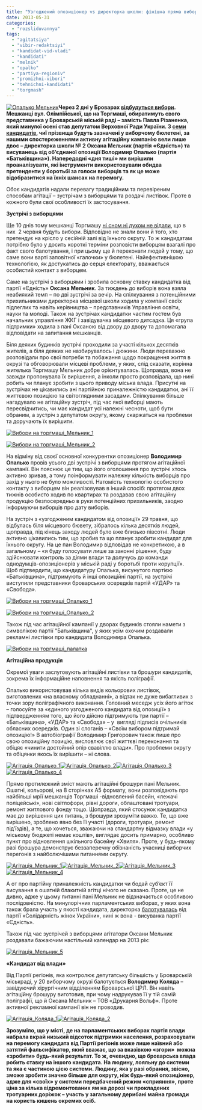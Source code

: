 ```yaml
---
title: "Узгоджений опозиціонер vs директорка школи: фінішна пряма виборів на Торгмаші"
date: 2013-05-31
categories: 
  - "rozsliduvannya"
tags: 
  - "agitatsiya"
  - "vibir-redaktsiyi"
  - "kandidat-vid-vladi"
  - "kandidati"
  - "melnik"
  - "opalko"
  - "partiya-regioniv"
  - "promizhni-vibori"
  - "tehnichni-kandidati"
  - "torgmash"
---
```


[![Опалько Мельник](https://mpz.brovary.org/wp-content/uploads/2013/05/Opalko-Melnik.png)](https://mpz.brovary.org/wp-content/uploads/2013/05/Opalko-Melnik.png)**Через 2 дні у Броварах [відбудуться вибори](https://mpz.brovary.org/zaminu-rizanenku-zhiteli-torgmashu-obiratimut-na-pochatku-lita/). Мешканці вул. Олімпійської, що на Торгмаші, обиратимуть свого представника у Броварській міській раді – замість Павла Різаненка, який минулої осені став депутатом Верховної Ради України. З [семи кандидатів](https://mpz.brovary.org/u-viborah-na-torgmashi-z-23-pretendentiv-na-krislo-u-miskiy-radi-berut-uchast-lishe-semero/), чиї прізвища будуть зазначені у виборчому бюлетені, за нашими спостереженнями активну агітаційну кампанію вели лише двоє – директорка школи № 2 Оксана Мельник (партія «Єдність») та висуванець від об’єднаної опозиції Володимир Опалько (партія «Батьківщина»). Напередодні «дня тиші» ми вирішили проаналізувати, які інструменти використовували обидва претенденти у боротьбі за голоси виборців та як це може відобразитися на їхніх шансах на перемогу.**

Обоє кандидатів надали перевагу традиційним та перевіреним способам агітації – зустрічам з виборцями та роздачі листівок. Проте в кожного були свої особливості їх застосування.

**Зустрічі з виборцями**

Ще 10 днів тому мешканці Торгмашу [ні сном ні духом не відали](https://mpz.brovary.org/bilshist-meshkantsiv-torgmashu-ne-znaye-hto-balotuyetsya-u-yihnomu-okruzi-do-miskradi/), що в них  2 червня будуть вибори. Відповідно не знали вони й того, хто претендує на крісло у сесійній залі від їхнього округу. То ж кандидатам потрібно було у досить короткі терміни розповісти виборцям взагалі про факт свого балотування, і при цьому ще й переконати людей у тому, що саме вони варті заповітної «галочки» у бюлетені. Найефективнішою технологією, як достукатись до серця електорату, вважається особистий контакт з виборцем.

Саме на зустрічі з виборцями і зробила основну ставку кандидатка від партії «Єдність» **Оксана Мельник**. За тиждень до виборів вона взяла неабиякий темп – по дві зустрічі за вечір. На спілкування з потенційними прихильниками директорка місцевої школи ходила у компанії своїх підлеглих та навіть керівництва – представників Управління освіти, науки та молоді. Також на зустрічах кандидатки частим гостем був начальник управління ЖКГ і завідувачка місцевого дитсадка. Ця «група підтримки» ходила з пані Оксаною від двору до двору та допомагала відповідати на запитання мешканців.

Біля деяких будинків зустрічі проходили за участі кількох десятків жителів, а біля деяких не назбирувалось і дюжини. Люди переважно розповідали про свої потреби та побажання щодо покращення життя в окрузі та обговорювали місцеві проблеми, у яких, слід сказати, корінна жителька Торгмашу Мельник добре орієнтувалась. Щоправда, вона не завжди пропонувала їх вирішення, а інколи просто розповідала, що нині робить чи планує зробити з цього приводу міська влада. Присутні на зустрічах не цікавились ані партійною приналежністю кандидатки, ані її життєвою позицією та світоглядними засадами. Спілкування більше нагадувало не агітаційну зустріч, під час якої виборці мають пересвідчитись, чи має кандидат усі належні чесноти, щоб бути обраним, а зустріч з депутатом округу, якому скаржаться на проблеми та доручають їх вирішити.

[![Вибори на торгмаші_Мельник_1](https://mpz.brovary.org/wp-content/uploads/2013/05/Vibori-na-torgmashi_Melnik_1.jpg)](https://mpz.brovary.org/wp-content/uploads/2013/05/Vibori-na-torgmashi_Melnik_1.jpg)

[![Вибори на торгмаші_Мельник_2](https://mpz.brovary.org/wp-content/uploads/2013/05/Vibori-na-torgmashi_Melnik_2.jpg)](https://mpz.brovary.org/wp-content/uploads/2013/05/Vibori-na-torgmashi_Melnik_2.jpg)

На відміну від своєї основної конкурентки опозиціонер **Володимир Опалько** провів усього дві зустрічі з виборцями протягом агітаційної кампанії. Він пояснює це тим, що його оголошення про зустрічі хтось активно зривав, а тому поінформувати належну кількість виборців про захід у нього не було можливості. Натомість технологію особистого контакту з виборцем він реалізовував в інший спосіб: протягом двох тижнів особисто ходив по квартирах та роздавав свою агітаційну продукцію безпосередньо в руки потенційних прихильників, заодно інформуючи виборців про дату виборів.

На зустріч з «узгодженим кандидатом від опозиції» 29 травня, що відбулась біля місцевого бювету, зібралось кілька десятків людей, щоправда, під кінець заходу людей було вже близько півсотні. Люди активно цікавились тим, що зробив та що планує зробити кандидат для їхнього округу. На це пан Володимир відповідав не конкретикою, а в загальному – «я буду голосувати лише за законні рішення, буду здійснювати контроль за діями влади та долучусь до команди однодумців-опозиціонерів у міській раді у боротьбі проти корупції». Щоб підтвердити, що кандидатуру Опалька, висунутого партією «Батьківщина», підтримують й інші опозиційні партії, на зустрічі виступили представники броварських осередків партій «УДАР» та «Свобода».

[![Вибори на торгмаші_Опалько_1](https://mpz.brovary.org/wp-content/uploads/2013/05/Vibori-na-torgmashi_Opalko_1.jpg)](https://mpz.brovary.org/wp-content/uploads/2013/05/Vibori-na-torgmashi_Opalko_1.jpg)

[![Вибори на торгмаші_Опалько_2](https://mpz.brovary.org/wp-content/uploads/2013/05/Vibori-na-torgmashi_Opalko_2.jpg)](https://mpz.brovary.org/wp-content/uploads/2013/05/Vibori-na-torgmashi_Opalko_2.jpg)

Також під час агітаційної кампанії у дворах будинків стояли намети з символікою партії "Батьківщина", у яких усім охочим роздавали рекламні листівки про кандидата Володимира Опалька.

[![Вибори на торгмаші_палатка](https://mpz.brovary.org/wp-content/uploads/2013/05/Vibori-na-torgmashi_palatka.jpg)](https://mpz.brovary.org/wp-content/uploads/2013/05/Vibori-na-torgmashi_palatka.jpg)

**Агітаційна продукція**

Окремої уваги заслуговують агітаційні листівки та брошури кандидатів, зокрема їх інформаційне наповнення та якість поліграфії.

Опалько використовував кілька видів кольорових листівок, виготовлених «на власному обладнанні», а відтак не дуже вибагливих з точки зору поліграфічного виконання. Головний меседж усіх його агіток – голосуйте за «єдиного узгодженого кандидата від опозиції» з підтвердженням того, що його дійсно підтримують три партії – «Батьківщина», «УДАР» та «Свобода» – у  вигляді підписів очільників обласних осередків. Один зі слоганів – «Своїм вибором підтримай опозицію!» В автобіографії Володимир Григорович також пише про свою опозиційну позицію, висловлює свої життєві переконання та обіцяє «чинити достойний опір свавіллю влади». Про проблеми округу та обіцянки якось їх вирішити – ні слова.

[![Агітація_Опалько_1](https://mpz.brovary.org/wp-content/uploads/2013/05/Agitatsiya_Opalko_1.jpg)](https://mpz.brovary.org/wp-content/uploads/2013/05/Agitatsiya_Opalko_1.jpg)[![Агітація_Опалько_2](https://mpz.brovary.org/wp-content/uploads/2013/05/Agitatsiya_Opalko_2.jpg)](https://mpz.brovary.org/wp-content/uploads/2013/05/Agitatsiya_Opalko_2.jpg)[![Агітація_Опалько_3](https://mpz.brovary.org/wp-content/uploads/2013/05/Agitatsiya_Opalko_3.jpg)](https://mpz.brovary.org/wp-content/uploads/2013/05/Agitatsiya_Opalko_3.jpg)[![Агітація_Опалько_4](https://mpz.brovary.org/wp-content/uploads/2013/05/Agitatsiya_Opalko_4.jpg)](https://mpz.brovary.org/wp-content/uploads/2013/05/Agitatsiya_Opalko_4.jpg)

Прямо протилежний зміст мають агітаційні брошури пані Мельник. Ошатні, кольорові, на 8 сторінках А5 формату, вони розповідають про найбільші мрії мешканців Торгмаші -відновлений басейн, «лежачі поліцейські», нові світлофори, рівні дороги, облаштовані тротуари, ремонт житлового фонду тощо. Щоправда, який стосунок кандидатка має до вирішення цих питань, з брошури зрозуміти важко. Те, що вже вирішено, зроблено явно без її участі (дороги, тротуари, ремонт під’їздів), а те, що хочеться, зважаючи на стандартну відмазку влади «у міському бюджеті немає коштів», виглядає досить примарно, особливо пункт про відновлення шкільного басейну «Хвиля». Проте, у будь-якому разі брошура демонструє беззаперечну обізнаність учасниці виборчих перегонів з найболючішими питаннями округу.

[![Агітація_Мельник_1](https://mpz.brovary.org/wp-content/uploads/2013/05/Agitatsiya_Melnik_1.jpg)](https://mpz.brovary.org/wp-content/uploads/2013/05/Agitatsiya_Melnik_1.jpg)[![Агітація_Мельник_2](https://mpz.brovary.org/wp-content/uploads/2013/05/Agitatsiya_Melnik_2.jpg)](https://mpz.brovary.org/wp-content/uploads/2013/05/Agitatsiya_Melnik_2.jpg)[![Агітація_Мельник_3](https://mpz.brovary.org/wp-content/uploads/2013/05/Agitatsiya_Melnik_3.jpg)](https://mpz.brovary.org/wp-content/uploads/2013/05/Agitatsiya_Melnik_3.jpg)[![Агітація_Мельник_4](https://mpz.brovary.org/wp-content/uploads/2013/05/Agitatsiya_Melnik_4.jpg)](https://mpz.brovary.org/wp-content/uploads/2013/05/Agitatsiya_Melnik_4.jpg)

А от про партійну приналежність кандидатки чи бодай суб’єкт її висування в ошатній блакитній агітці нічого не сказано. Проте, це не дивно, адже у цьому питанні пані Мельник не відзначається особливою послідовністю. На минулорічних парламентських виборах, у яких вона також брала участь у якості кандидата, директорка [балотувалась](https://mpz.brovary.org/tsvk-zareyestruvala-kandidatami-v-nardepi-vid-brovariv-fedorenka-ratnikova-melnik-ta-bakala/) від партії «Солідарність жінок України», нині ж вона - висуванка партії «Єдність».

Також під час зустрічей з виборцями агітатори Оксани Мельник роздавали бажаючим настільний календар на 2013 рік:

[![Агітація_Мельник_5](https://mpz.brovary.org/wp-content/uploads/2013/05/Agitatsiya_Melnik_5.jpg)](https://mpz.brovary.org/wp-content/uploads/2013/05/Agitatsiya_Melnik_5.jpg)

**«Кандидат від влади»**

Від Партії регіонів, яка контролює депутатську більшість у Броварській міськраді, у 20 виборчому окрузі балотується **Володимир Коляда** – завідуючий хірургічним відділенням Броварської ЦРЛ. Він навіть агітаційну брошуру виготовив, при чому надрукував її у тій самій поліграфії, що й Оксана Мельник – ТОВ «Друкарня Вольф». Проте активної рекламної кампанії він не проводив.

[![Агітація_Коляда_1](https://mpz.brovary.org/wp-content/uploads/2013/05/Agitatsiya_Kolyada_1.jpg)](https://mpz.brovary.org/wp-content/uploads/2013/05/Agitatsiya_Kolyada_1.jpg)[![Агітація_Коляда_2](https://mpz.brovary.org/wp-content/uploads/2013/05/Agitatsiya_Kolyada_2.jpg)](https://mpz.brovary.org/wp-content/uploads/2013/05/Agitatsiya_Kolyada_2.jpg)

**Зрозуміло, що у місті, де на парламентських виборах партія влади набрала вкрай низький відсоток підтримки населення, розраховувати на перемогу кандидата від Партії регіонів може лише наївний або затятий фальсифікатор, який вважає, що за вказівкою «згори»  можна «зробити» будь-який результат. То ж, очевидно, що броварська влада робить ставку на іншого кандидата. На людину, лояльну до системи та яка є частиною цією системи. Людину, яка у разі обрання, звісно, зможе зробити значно більше для округу, ніж будь-який опозиціонер, адже для «своїх» у системи передбачений режим «сприяння», проте ціна за кілька відремонтованих ям на дорозі чи прокладених тротуарних доріжок – участь у загальному дерибані майна громади на користь кишень окремих осіб.**
